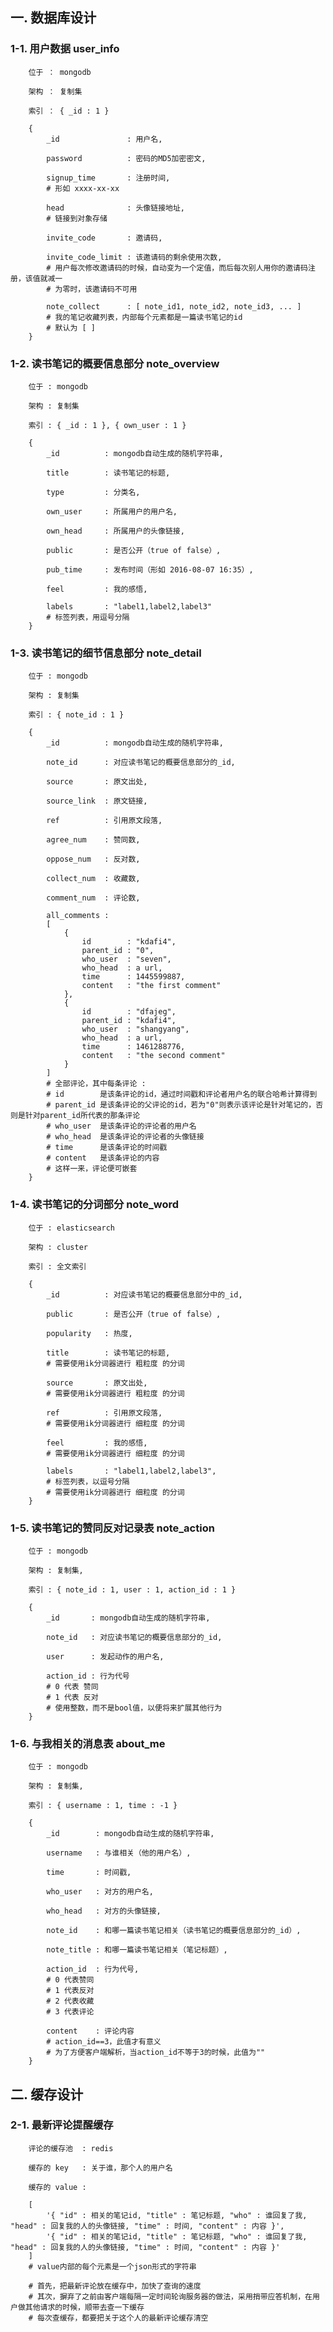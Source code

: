 ## 一. 数据库设计 ##


### 1-1. 用户数据 user_info ###

        位于 ： mongodb  
        
        架构 ： 复制集  
        
        索引 ： { _id : 1 }  

        {  
            _id               : 用户名,  
            
            password          : 密码的MD5加密密文,  
            
            signup_time       : 注册时间,  
            # 形如 xxxx-xx-xx  
            
            head              : 头像链接地址,  
            # 链接到对象存储  
            
            invite_code       : 邀请码,  
            
            invite_code_limit : 该邀请码的剩余使用次数,  
            # 用户每次修改邀请码的时候，自动变为一个定值，而后每次别人用你的邀请码注册，该值就减一  
            # 为零时，该邀请码不可用  
            
            note_collect      : [ note_id1, note_id2, note_id3, ... ]  
            # 我的笔记收藏列表，内部每个元素都是一篇读书笔记的id  
            # 默认为 [ ]  
        }  


### 1-2. 读书笔记的概要信息部分 note_overview ###

        位于 : mongodb  
        
        架构 : 复制集  
        
        索引 : { _id : 1 }, { own_user : 1 }  

        {  
            _id          : mongodb自动生成的随机字符串,  
            
            title        : 读书笔记的标题,  
            
            type         : 分类名,  
            
            own_user     : 所属用户的用户名,  
            
            own_head     : 所属用户的头像链接,  
            
            public       : 是否公开（true of false）,  
            
            pub_time     : 发布时间（形如 2016-08-07 16:35）,  
            
            feel         : 我的感悟,  
            
            labels       : "label1,label2,label3"  
            # 标签列表，用逗号分隔  
        }  


### 1-3. 读书笔记的细节信息部分 note_detail ###

        位于 : mongodb  
        
        架构 : 复制集  
        
        索引 : { note_id : 1 }  

        {  
            _id          : mongodb自动生成的随机字符串,  
            
            note_id      : 对应读书笔记的概要信息部分的_id,  
            
            source       : 原文出处,  
            
            source_link  : 原文链接,  
            
            ref          : 引用原文段落,  
            
            agree_num    : 赞同数,  
            
            oppose_num   : 反对数,  
            
            collect_num  : 收藏数,  
            
            comment_num  : 评论数,  
            
            all_comments :  
            [  
                {  
                    id        : "kdafi4",  
                    parent_id : "0",  
                    who_user  : "seven",  
                    who_head  : a url,  
                    time      : 1445599887,  
                    content   : "the first comment"  
                },  
                {  
                    id        : "dfajeg",  
                    parent_id : "kdafi4",  
                    who_user  : "shangyang",  
                    who_head  : a url,  
                    time      : 1461288776,  
                    content   : "the second comment"  
                }  
            ]  
            # 全部评论，其中每条评论 :  
            # id        是该条评论的id，通过时间戳和评论者用户名的联合哈希计算得到  
            # parent_id 是该条评论的父评论的id，若为"0"则表示该评论是针对笔记的，否则是针对parent_id所代表的那条评论  
            # who_user  是该条评论的评论者的用户名  
            # who_head  是该条评论的评论者的头像链接  
            # time      是该条评论的时间戳  
            # content   是该条评论的内容  
            # 这样一来，评论便可嵌套  
        }  


### 1-4. 读书笔记的分词部分 note_word ###

        位于 : elasticsearch  
        
        架构 : cluster  
        
        索引 : 全文索引  

        {  
            _id          : 对应读书笔记的概要信息部分中的_id,  
                        
            public       : 是否公开（true of false）,  
            
            popularity   : 热度,  
            
            title        : 读书笔记的标题,  
            # 需要使用ik分词器进行 粗粒度 的分词  
            
            source       : 原文出处,  
            # 需要使用ik分词器进行 粗粒度 的分词  
            
            ref          : 引用原文段落,  
            # 需要使用ik分词器进行 细粒度 的分词  
            
            feel         : 我的感悟,  
            # 需要使用ik分词器进行 细粒度 的分词  
            
            labels       : "label1,label2,label3",  
            # 标签列表，以逗号分隔  
            # 需要使用ik分词器进行 细粒度 的分词  
        }  


### 1-5. 读书笔记的赞同反对记录表 note_action ###

        位于 : mongodb  
        
        架构 : 复制集,  
        
        索引 : { note_id : 1, user : 1, action_id : 1 }  

        {  
            _id       : mongodb自动生成的随机字符串,  
            
            note_id   : 对应读书笔记的概要信息部分的_id,  
            
            user      : 发起动作的用户名,  
            
            action_id : 行为代号  
            # 0 代表 赞同  
            # 1 代表 反对  
            # 使用整数，而不是bool值，以便将来扩展其他行为  
        }  


### 1-6. 与我相关的消息表 about_me ###

        位于 : mongodb  
        
        架构 : 复制集,  
        
        索引 : { username : 1, time : -1 }  

        {  
            _id        : mongodb自动生成的随机字符串,  
            
            username   : 与谁相关（他的用户名）,  
            
            time       : 时间戳,  

            who_user   : 对方的用户名,  
            
            who_head   : 对方的头像链接,  
            
            note_id    : 和哪一篇读书笔记相关（读书笔记的概要信息部分的_id）,  
            
            note_title : 和哪一篇读书笔记相关（笔记标题）,  
            
            action_id  : 行为代号,  
            # 0 代表赞同  
            # 1 代表反对  
            # 2 代表收藏  
            # 3 代表评论  
            
            content    : 评论内容  
            # action_id==3，此值才有意义  
            # 为了方便客户端解析，当action_id不等于3的时候，此值为""  
        }  



## 二. 缓存设计 ##

### 2-1. 最新评论提醒缓存 ###

        评论的缓存池  : redis  
        
        缓存的 key   : 关于谁，那个人的用户名  
        
        缓存的 value :  
        
        [  
            '{ "id" : 相关的笔记id, "title" : 笔记标题, "who" : 谁回复了我, "head" : 回复我的人的头像链接, "time" : 时间, "content" : 内容 }',  
            '{ "id" : 相关的笔记id, "title" : 笔记标题, "who" : 谁回复了我, "head" : 回复我的人的头像链接, "time" : 时间, "content" : 内容 }'  
        ]  
        # value内部的每个元素是一个json形式的字符串  

        # 首先，把最新评论放在缓存中，加快了查询的速度  
        # 其次，摒弃了之前由客户端每隔一定时间轮询服务器的做法，采用捎带应答机制，在用户做其他请求的时候，顺带去查一下缓存  
        # 每次查缓存，都要把关于这个人的最新评论缓存清空  

